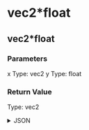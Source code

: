 # vec2*float

## vec2*float

### Parameters

x
  Type: vec2
y
  Type: float

### Return Value

  Type: vec2

<details><summary>JSON</summary>

```
{
  "Type": "vec2*float",
  "Name": "vec2*float",
  "Category": 1,
  "InputPins": [
    {
      "Connection": null,
      "Id": "x",
      "Type": "vec2"
    },
    {
      "Connection": null,
      "Id": "y",
      "Type": "float"
    }
  ],
  "OutputPins": [
    {
      "Id": "",
      "Type": "vec2"
    }
  ]
}
```

</details>

